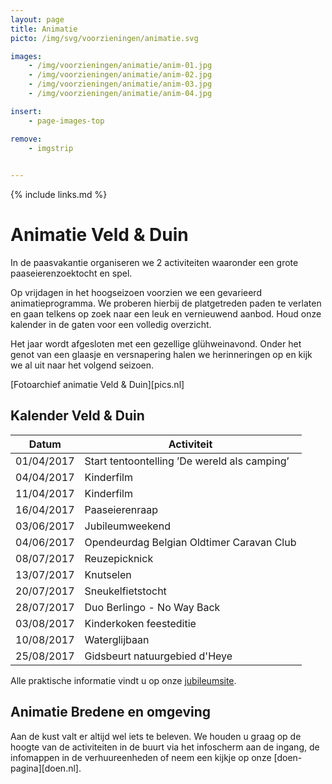```yaml
---
layout: page
title: Animatie
picto: /img/svg/voorzieningen/animatie.svg

images:
    - /img/voorzieningen/animatie/anim-01.jpg
    - /img/voorzieningen/animatie/anim-02.jpg
    - /img/voorzieningen/animatie/anim-03.jpg
    - /img/voorzieningen/animatie/anim-04.jpg

insert:
    - page-images-top

remove:
    - imgstrip
    

---
```

{% include links.md %}

# Animatie Veld & Duin

In de paasvakantie organiseren we 2 activiteiten waaronder een grote paaseierenzoektocht en spel.

Op vrijdagen in het hoogseizoen voorzien we een gevarieerd animatieprogramma. We proberen hierbij de platgetreden paden te verlaten en gaan telkens op zoek naar een leuk en vernieuwend aanbod. Houd onze kalender in de gaten voor een volledig overzicht.

Het jaar wordt afgesloten met een gezellige glühweinavond. Onder het genot van een glaasje en versnapering halen we herinneringen op en kijk we al uit naar het volgend seizoen.

[Fotoarchief animatie Veld & Duin][pics.nl]


## Kalender Veld & Duin


| Datum | Activiteit |
|-------|------------| 
|   01/04/2017    |    Start tentoontelling ’De wereld als camping’       |
|   04/04/2017    |    Kinderfilm     |
|   11/04/2017    |    Kinderfilm     |
|   16/04/2017    |    Paaseierenraap       |
|   03/06/2017    |    Jubileumweekend      |
|   04/06/2017    |    Opendeurdag Belgian Oldtimer Caravan Club     |
|   08/07/2017    |    Reuzepicknick     |
|   13/07/2017    |    Knutselen       |
|   20/07/2017    |    Sneukelfietstocht      |
|   28/07/2017    |    Duo Berlingo - No Way Back      |
|   03/08/2017    |    Kinderkoken feesteditie      |
|   10/08/2017    |    Waterglijbaan     |
|   25/08/2017    |    Gidsbeurt natuurgebied d'Heye    |

Alle praktische informatie vindt u op onze [jubileumsite](http://www.veldenduin.be/jubileum/nl/kalender.html).





## Animatie Bredene en omgeving

Aan de kust valt er altijd wel iets te beleven. We houden u graag op de hoogte van de activiteiten in de buurt via het infoscherm aan de ingang, de infomappen in de verhuureenheden of neem een kijkje op onze [doen-pagina][doen.nl]. 
